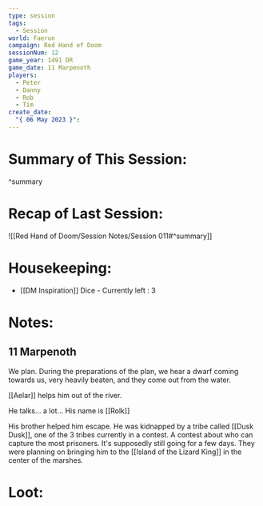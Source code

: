 ```yaml
---
type: session
tags:
  - Session
world: Faerun
campaign: Red Hand of Doom
sessionNum: 12
game_year: 1491 DR
game_date: 11 Marpenoth
players:
  - Peter
  - Danny
  - Rob
  - Tim
create_date:
  "{ 06 May 2023 }":
---
```




# Summary of This Session:

^summary

# Recap of Last Session:
![[Red Hand of Doom/Session Notes/Session 011#^summary]]

# Housekeeping:
- [[DM Inspiration]] Dice - Currently left : 3
# Notes:
## 11 Marpenoth
We plan.
During the preparations of the plan, we hear a dwarf coming towards us, very heavily beaten, and they come out from the water.

[[Aelar]] helps him out of the river.

He talks... a lot...
His name is [[Rolk]]

His brother helped him escape. He was kidnapped by a tribe called [[Dusk Dusk]], one of the 3 tribes currently in a contest. A contest about who can capture the most prisoners. It's supposedly still going for a few days.
They were planning on bringing him to the [[Island of the Lizard King]] in the center of the marshes.

# Loot:
